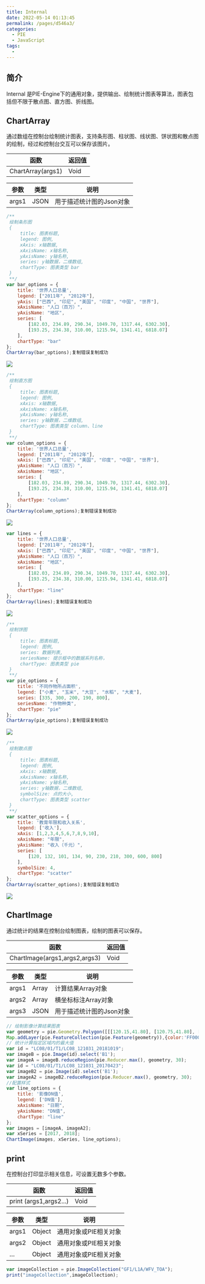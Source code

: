 ```yaml
---
title: Internal
date: 2022-05-14 01:13:45
permalink: /pages/d546a3/
categories:
  - PIE
  - JavaScript
tags:
  - 
---
```

## 简介

Internal 是PIE-Engine下的通用对象，提供输出、绘制统计图表等算法，图表包括但不限于散点图、直方图、折线图。

## ChartArray

通过数组在控制台绘制统计图表，支持条形图、柱状图、线状图、饼状图和散点图的绘制，经过和控制台交互可以保存该图片。

| 函数              | 返回值 |
| ----------------- | ------ |
| ChartArray(args1) | Void   |

| 参数  | 类型 | 说明                     |
| ----- | ---- | ------------------------ |
| args1 | JSON | 用于描述统计图的Json对象 |


```javascript
/**
 绘制条形图
 {
     title: 图表标题,
     legend: 图例,
     xAxis: x轴数据,
     xAxisName: x轴名称,
     yAxisName: y轴名称,
     series: y轴数据，二维数组,
     chartType: 图表类型 bar
 }
 **/
var bar_options = {
    title: '世界人口总量',
    legend: ["2011年", "2012年"],
    yAxis: ["巴西", "印尼", "美国", "印度", "中国", "世界"],
    xAxisName: "人口（百万）",
    yAxisName: "地区",
    series: [
        [182.03, 234.89, 290.34, 1049.70, 1317.44, 6302.30],
        [193.25, 234.38, 310.00, 1215.94, 1341.41, 6818.07]
    ],
    chartType: "bar"
};
ChartArray(bar_options);复制错误复制成功
```

![](http://pics.landcover100.com/pics/20222214/627e923408f13.png)


```javascript
/**
 绘制直方图
 {
     title: 图表标题,
     legend: 图例,
     xAxis: x轴数据,
     xAxisName: x轴名称,
     yAxisName: y轴名称,
     series: y轴数据，二维数组,
     chartType: 图表类型 column、line
 }
 **/
var column_options = {
    title: '世界人口总量',
    legend: ["2011年", "2012年"],
    xAxis: ["巴西", "印尼", "美国", "印度", "中国", "世界"],
    yAxisName: "人口（百万）",
    xAxisName: "地区",
    series: [
        [182.03, 234.89, 290.34, 1049.70, 1317.44, 6302.30],
        [193.25, 234.38, 310.00, 1215.94, 1341.41, 6818.07]
    ],
    chartType: "column"
};
ChartArray(column_options);复制错误复制成功
```

![](http://pics.landcover100.com/pics/20222214/627e9247c80bf.png)


```javascript
var lines = {
    title: '世界人口总量',
    legend: ["2011年", "2012年"],
    xAxis: ["巴西", "印尼", "美国", "印度", "中国", "世界"],
    yAxisName: "人口（百万）",
    xAxisName: "地区",
    series: [
        [182.03, 234.89, 290.34, 1049.70, 1317.44, 6302.30],
        [193.25, 234.38, 310.00, 1215.94, 1341.41, 6818.07]
    ],
    chartType: "line"
};
ChartArray(lines);复制错误复制成功
```

![](http://pics.landcover100.com/pics/20222214/627e925775f70.png)


```javascript
/**
 绘制饼图
 {
     title: 图表标题,
     legend: 图例,
     series: 数据列表,
     seriesName: 提示框中的数据系列名称，
     chartType: 图表类型 pie
 }
 **/
var pie_options = {
    title: '不同作物所占面积',
    legend: ["小麦", "玉米", "大豆", "水稻", "大麦"],
    series: [335, 300, 200, 190, 800],
    seriesName: "作物种类",
    chartType: "pie"
};
ChartArray(pie_options);复制错误复制成功
```

![](http://pics.landcover100.com/pics/20222214/627e926697126.png)


```javascript
/**
 绘制散点图
 {
     title: 图表标题,
     legend: 图例,
     xAxis: x轴数据,
     xAxisName: x轴名称,
     yAxisName: y轴名称,
     series: y轴数据，二维数组,
     symbolSize: 点的大小,
     chartType: 图表类型 scatter
 }
 **/
var scatter_options = {
    title: '教育年限和收入关系',
    legend: ['收入'],
    xAxis: [1,2,3,4,5,6,7,8,9,10],
    xAxisName: "年限",
    yAxisName: "收入（千元）",
    series: [
        [120, 132, 101, 134, 90, 230, 210, 300, 600, 800]
    ],
    symbolSize: 4,
    chartType: "scatter"
};
ChartArray(scatter_options);复制错误复制成功
```

![](http://pics.landcover100.com/pics/20222214/627e927584c21.png)

## ChartImage

通过统计的结果在控制台绘制图表，绘制的图表可以保存。

| 函数                          | 返回值 |
| ----------------------------- | ------ |
| ChartImage(args1,args2,args3) | Void   |

| 参数  | 类型  | 说明                     |
| ----- | ----- | ------------------------ |
| args1 | Array | 计算结果Array对象        |
| args2 | Array | 横坐标标注Array对象      |
| args3 | JSON  | 用于描述统计图的Json对象 |


```javascript
// 绘制影像计算结果图表
var geometry = pie.Geometry.Polygon([[[120.15,41.80], [120.75,41.80], [120.75,42.00], [120.15,42.00], [120.15,41.80]]],null);
Map.addLayer(pie.FeatureCollection(pie.Feature(geometry)),{color:'FF0000FF',width:2,fillColor:'00FFFF00'});
// 统计计算指定区域内的最大值
var id = "LC08/01/T1/LC08_121031_20181019";
var imageB = pie.Image(id).select('B1');
var imageA = imageB.reduceRegion(pie.Reducer.max(), geometry, 30);
var id = "LC08/01/T1/LC08_121031_20170423";
var imageB2 = pie.Image(id).select('B1');
var imageA2 = imageB2.reduceRegion(pie.Reducer.max(), geometry, 30);
//配置样式
var line_options = {
    title: '影像DN值',
    legend: ['DN值'],
    xAxisName: "日期",
    yAxisName: "DN值",
    chartType: "line"
};
var images = [imageA, imageA2];
var xSeries = [2017, 2018];
ChartImage(images, xSeries, line_options);
```

## print

在控制台打印显示相关信息，可设置无数多个参数。

| 函数                   | 返回值 |
| ---------------------- | ------ |
| print (args1,args2...) | Void   |

| 参数  | 类型   | 说明                  |
| ----- | ------ | --------------------- |
| args1 | Object | 通用对象或PIE相关对象 |
| args2 | Object | 通用对象或PIE相关对象 |
| …     | Object | 通用对象或PIE相关对象 |


```javascript
var imageCollection = pie.ImageCollection("GF1/L1A/WFV_TOA");
print("imageCollection",imageCollection);
```
